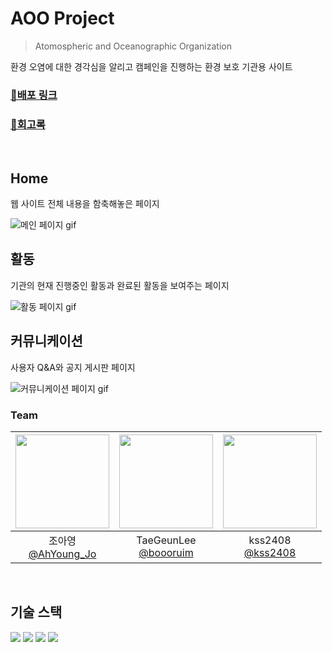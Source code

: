 # AOO Project

> Atomospheric and Oceanographic Organization

환경 오염에 대한 경각심을 알리고 캠페인을 진행하는 환경 보호 기관용 사이트

### [🔗배포 링크](https://aoo-team3-project1.netlify.app/html/business/business02.html)
### [🔗회고록](https://velog.io/@double29/%EC%B2%AB-%ED%98%91%EC%97%85-%ED%94%84%EB%A1%9C%EC%A0%9D%ED%8A%B8-%ED%9A%8C%EA%B3%A0%EC%99%80-%EC%95%9E%EC%9C%BC%EB%A1%9C%EC%9D%98-%EB%B0%A9%ED%96%A5)


<br/>

## Home
웹 사이트 전체 내용을 함축해놓은 페이지

![메인 페이지 gif](https://github.com/AhYoungJo/AOO_PROJECT_TEAM3/assets/125351416/12319ee5-8ee9-467e-a0cb-ee9203374d0e)

## 활동
기관의 현재 진행중인 활동과 완료된 활동을 보여주는 페이지

![활동 페이지 gif](https://github.com/AhYoungJo/AOO_PROJECT_TEAM3/assets/125351416/2df9569c-07a6-4066-b4cd-0f2ec75af1bd)

## 커뮤니케이션
사용자 Q&A와 공지 게시판 페이지

![커뮤니케이션 페이지 gif](https://github.com/AhYoungJo/AOO_PROJECT_TEAM3/assets/125351416/4f2aa946-186f-4ae4-9d95-55fde694c604)

### Team
|<img src="https://avatars.githubusercontent.com/u/125351416?v=4" width="150" height="150"/>|<img src="https://avatars.githubusercontent.com/u/55341535?v=4" width="150" height="150"/>|<img src="https://avatars.githubusercontent.com/u/154851932?v=4" width="150" height="150"/>|
|:-:|:-:|:-:|
|조아영<br/>[@AhYoung_Jo](https://github.com/AhYoungJo)|TaeGeunLee<br/>[@boooruim](https://github.com/boooruim)|kss2408<br/>[@kss2408](https://github.com/kss2408)|


<br/>


## 기술 스택

  <img src="https://img.shields.io/badge/html5-E34F26?style=for-the-badge&logo=html5&logoColor=white"> 
  <img src="https://img.shields.io/badge/css-1572B6?style=for-the-badge&logo=css3&logoColor=white"> 
  <img src="https://img.shields.io/badge/javascript-F7DF1E?style=for-the-badge&logo=javascript&logoColor=black"> 
  <img src="https://img.shields.io/badge/jquery-0769AD?style=for-the-badge&logo=jquery&logoColor=white">
